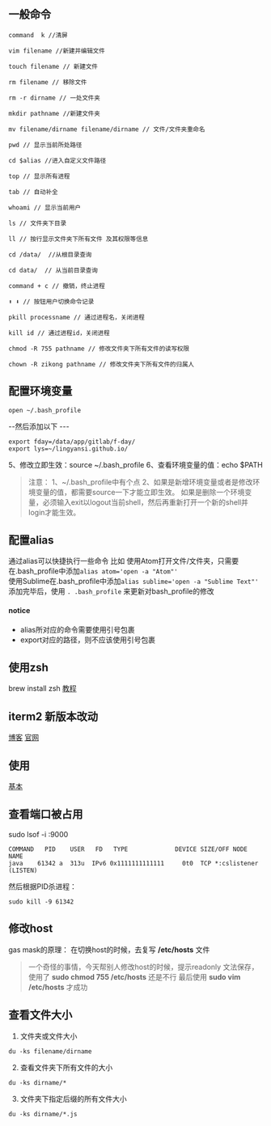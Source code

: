 ## 一般命令
```
command  k //清屏

vim filename //新建并编辑文件

touch filename // 新建文件

rm filename // 移除文件

rm -r dirname // 一处文件夹

mkdir pathname //新建文件夹

mv filename/dirname filename/dirname // 文件/文件夹重命名

pwd // 显示当前所处路径

cd $alias //进入自定义文件路径

top // 显示所有进程

tab // 自动补全

whoami // 显示当前用户

ls // 文件夹下目录

ll // 按行显示文件夹下所有文件 及其权限等信息

cd /data/  //从根目录查询

cd data/  // 从当前目录查询

command + c // 撤销，终止进程

⬆️ ⬇ // 按钮用户切换命令记录️

pkill processname // 通过进程名，关闭进程

kill id // 通过进程id，关闭进程

chmod -R 755 pathname // 修改文件夹下所有文件的读写权限

chown -R zikong pathname // 修改文件夹下所有文件的归属人

```

## 配置环境变量
```
open ~/.bash_profile
```
--然后添加以下 ---
```
export fday=/data/app/gitlab/f-day/
export lys=~/lingyansi.github.io/
```
5、修改立即生效：source ~/.bash_profile
6、查看环境变量的值：echo $PATH

>注意：
1、~/.bash_profile中有个点
2、如果是新增环境变量或者是修改环境变量的值，都需要source一下才能立即生效。
如果是删除一个环境变量，必须输入exit以logout当前shell，然后再重新打开一个新的shell并login才能生效。

## 配置alias
通过alias可以快捷执行一些命令
比如
使用Atom打开文件/文件夹，只需要在.bash_profile中添加``` alias atom='open -a "Atom"' ```  
使用Sublime在.bash_profile中添加``` alias sublime='open -a "Sublime Text"' ```
添加完毕后，使用 ```. .bash_profile``` 来更新对bash_profile的修改

#### notice
- alias所对应的命令需要使用引号包裹
- export对应的路径，则不应该使用引号包裹

## 使用zsh  
brew install zsh
[教程](http://zhuanlan.zhihu.com/mactalk/19556676)

## iterm2 新版本改动
[博客](http://wdxtub.com/2016/02/21/iterm-v3-preview/)
[官网](https://iterm2.com/version3.html?src=4)

## 使用
[基本](http://www.boiajs.com/2014/11/02/iterm2-guide)

## 查看端口被占用
sudo lsof -i :9000
```
COMMAND   PID    USER   FD   TYPE             DEVICE SIZE/OFF NODE NAME
java    61342 a  313u  IPv6 0x1111111111111     0t0  TCP *:cslistener (LISTEN)
```

然后根据PID杀进程：
```
sudo kill -9 61342
```

## 修改host
gas mask的原理：
    在切换host的时候，去复写 **/etc/hosts** 文件

>一个奇怪的事情，今天帮别人修改host的时候，提示readonly 文法保存，
使用了 **sudo chmod 755 /etc/hosts** 还是不行
最后使用 **sudo vim /etc/hosts** 才成功

## 查看文件大小
1. 文件夹或文件大小
```
du -ks filename/dirname
```
2. 查看文件夹下所有文件的大小
```
du -ks dirname/*
```
3. 文件夹下指定后缀的所有文件大小
```
du -ks dirname/*.js
```
